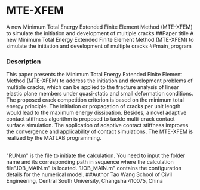 # MTE-XFEM
A new Minimum Total Energy Extended Finite Element Method (MTE-XFEM) to simulate the initiation and development of multiple cracks
##Paper titile
A new Minimum Total Energy Extended Finite Element Method (MTE-XFEM) to simulate the initiation and development of multiple cracks
##main_program
### Description
This paper presents the Minimum Total Energy Extended Finite Element Method (MTE-XFEM) to address the initiation and development problems of multiple cracks, which can be applied to the fracture analysis of linear elastic plane members under quasi-static and small deformation conditions. The proposed crack competition criterion is based on the minimum total energy principle. The initiation or propagation of cracks per unit length would lead to the maximum energy dissipation. Besides, a novel adaptive contact stiffness algorithm is proposed to tackle multi-crack contact surface simulation. The application of adaptive contact stiffness improves the convergence and applicability of contact simulations. The MTE-XFEM is realized by the MATLAB programming.
##
"RUN.m" is the file to initiate the calculation. You need to input the folder name and its corresponding path in sequence where the calculation file"JOB_MAIN.m" is located.
"JOB_MAIN.m"  contains the configuration details for the numerical model.
##Author
Tao Wang
School of Civil Engineering, Central South University, Changsha 410075, China
